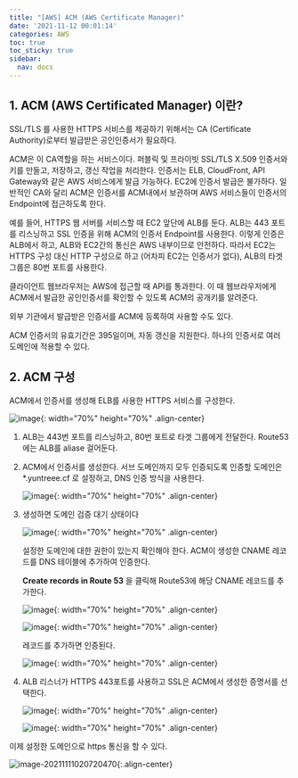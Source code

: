 ```yaml
---
title: "[AWS] ACM (AWS Certificate Manager)"
date: '2021-11-12 00:01:14'
categories: AWS
toc: true
toc_sticky: true
sidebar:
  nav: docs
---
```

## 1. ACM (AWS Certificated Manager) 이란?

SSL/TLS 를 사용한 HTTPS 서비스를 제공하기 위해서는 CA (Certificate Authority)로부터 발급받은 공인인증서가 필요하다. 

ACM은 이 CA역할을 하는 서비스이다. 퍼블릭 및 프라이빗 SSL/TLS X.509 인증서와 키를 만들고, 저장하고, 갱신 작업을 처리한다. 인증서는 ELB, CloudFront, API Gateway와 같은 AWS 서비스에게 발급 가능하다. EC2에 인증서 발급은 불가하다. 일반적인 CA와 달리 ACM은 인증서를 ACM내에서 보관하며 AWS 서비스들이 인증서의 Endpoint에 접근하도록 한다. 

예를 들어, HTTPS 웹 서버를 서비스할 때 EC2 앞단에 ALB를 둔다. ALB는 443 포트를 리스닝하고 SSL 인증을 위해 ACM의 인증서 Endpoint를 사용한다. 이렇게 인증은 ALB에서 하고, ALB와 EC2간의 통신은 AWS 내부이므로 안전하다. 따라서 EC2는 HTTPS 구성 대신 HTTP 구성으로 하고 (어차피 EC2는 인증서가 없다), ALB의 타겟그룹은 80번 포트를 사용한다.

클라이언트 웹브라우저는 AWS에 접근할 때 API를 통과한다. 이 때 웹브라우저에게 ACM에서 발급한 공인인증서를 확인할 수 있도록 ACM의 공개키를 알려준다.

외부 기관에서 발급받은 인증서를 ACM에 등록하여 사용할 수도 있다.



ACM 인증서의 유효기간은 395일이며, 자동 갱신을 지원한다. 하나의 인증서로 여러 도메인에 적용할 수 있다.



## 2. ACM 구성

ACM에서 인증서를 생성해 ELB를 사용한 HTTPS 서비스를 구성한다.

![image](https://user-images.githubusercontent.com/60495897/141329357-212cc2c9-38e0-4b48-bed0-5cd0f2266940.png){: width="70%" height="70%" .align-center}



1. ALB는 443번 포트를 리스닝하고, 80번 포트로 타겟 그룹에게 전달한다. Route53에는 ALB를 aliase 걸어둔다.



2. ACM에서 인증서를 생성한다. 서브 도메인까지 모두 인증되도록 인증할 도메인은 *.yuntreee.cf 로 설정하고, DNS 인증 방식을 사용한다.

   ![image](https://user-images.githubusercontent.com/60495897/141156645-2af79df8-4734-4d71-a485-8cad673bcf59.png){: width="70%" height="70%" .align-center}

   

3. 생성하면 도메인 검증 대기 상태이다

   ![image](https://user-images.githubusercontent.com/60495897/141157693-bf063eb3-f37d-4f54-997d-5e422979f6a2.png){: width="70%" height="70%" .align-center}

   설정한 도메인에 대한 권한이 있는지 확인해야 한다. ACM이 생성한 CNAME 레코드를 DNS 테이블에 추가하여 인증한다.

   **Create records in Route 53** 을 클릭해 Route53에 해당 CNAME 레코드를 추가한다.

   ![image](https://user-images.githubusercontent.com/60495897/141158007-97685af3-1dce-40cc-ac5c-eb089ae16d45.png){: width="70%" height="70%" .align-center}

   ![image](https://user-images.githubusercontent.com/60495897/141158230-40eadf6d-5a62-4326-b1cf-201da8b165dc.png){: width="70%" height="70%" .align-center}

   

   레코드를 추가하면 인증된다.

   ![image](https://user-images.githubusercontent.com/60495897/141158751-bdacb347-1bc3-4c43-b52e-b9b3c6658f70.png){: width="70%" height="70%" .align-center}



4. ALB 리스너가 HTTPS 443포트를 사용하고 SSL은 ACM에서 생성한 증명서를 선택한다.

   ![image](https://user-images.githubusercontent.com/60495897/141159115-1212c727-9e9a-4ef1-8d6a-56e2b9f3f383.png){: width="70%" height="70%" .align-center}

   ![image](https://user-images.githubusercontent.com/60495897/141159209-265077cc-05c4-4295-9823-6c7b6e48241e.png){: width="70%" height="70%" .align-center}



이제 설정한 도메인으로 https 통신을 할 수 있다.

![image-20211111020720470](C:\Users\lewis\AppData\Roaming\Typora\typora-user-images\image-20211111020720470.png){:.align-center}